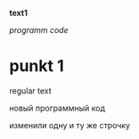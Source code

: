 **text1**

*programm code*

# punkt 1 

regular text

новый программный код

изменили одну и ту же строчку